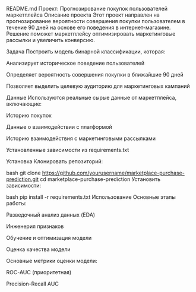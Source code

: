 README.md
Проект: Прогнозирование покупок пользователей маркетплейса
Описание проекта
Этот проект направлен на прогнозирование вероятности совершения покупки пользователем в течение 90 дней на основе его поведения в интернет-магазине. Решение поможет маркетплейсу оптимизировать маркетинговые рассылки и увеличить конверсию.

Задача
Построить модель бинарной классификации, которая:

Анализирует историческое поведение пользователей

Определяет вероятность совершения покупки в ближайшие 90 дней

Позволяет выделить целевую аудиторию для маркетинговых кампаний

Данные
Используются реальные сырые данные от маркетплейса, включающие:

Историю покупок

Данные о взаимодействии с платформой

Историю взаимодействия с маркетинговыми рассылками

Установленные зависимости из requirements.txt

Установка
Клонировать репозиторий:

bash
git clone https://github.com/yourusername/marketplace-purchase-prediction.git
cd marketplace-purchase-prediction
Установить зависимости:

bash
pip install -r requirements.txt
Использование
Основные этапы работы:

Разведочный анализ данных (EDA)

Инженерия признаков

Обучение и оптимизация модели

Оценка качества модели

Основные метрики оценки модели:

ROC-AUC (приоритетная)

Precision-Recall AUC
